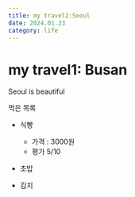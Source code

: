 ```yaml
---
title: my travel2:Seoul
date: 2024.01.23
category: life
---
```


# my travel1: Busan

Seoul is beautiful

먹은 목록

- 식빵

  - 가격 : 3000원
  - 평가 5/10

- 초밥
- 김치
